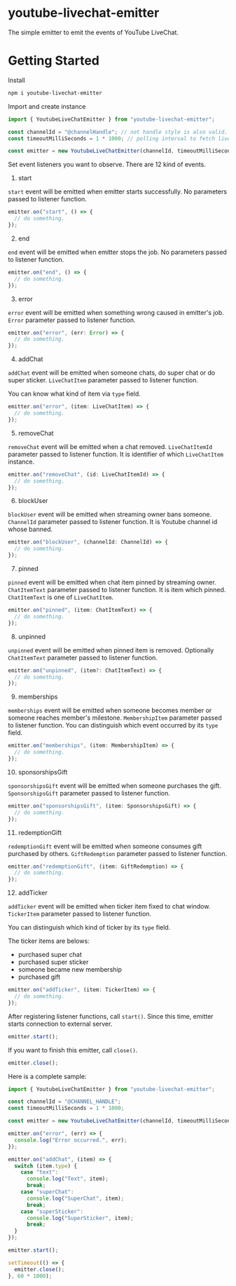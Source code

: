 # youtube-livechat-emitter

The simple emitter to emit the events of YouTube LiveChat.

# Getting Started

Install

```bash
npm i youtube-livechat-emitter
```

Import and create instance

```typescript
import { YoutubeLiveChatEmitter } from "youtube-livechat-emitter";

const channelId = "@channelHandle"; // not handle style is also valid.
const timeoutMilliSeconds = 1 * 1000; // polling interval to fetch live chat data

const emitter = new YoutubeLiveChatEmitter(channelId, timeoutMilliSeconds);
```

Set event listeners you want to observe.
There are 12 kind of events.

1. start

`start` event will be emitted when emitter starts successfully.
No parameters passed to listener function.

```typescript
emitter.on("start", () => {
  // do something.
});
```

2. end

`end` event will be emitted when emitter stops the job.
No parameters passed to listener function.

```typescript
emitter.on("end", () => {
  // do something.
});
```

3. error

`error` event will be emitted when something wrong caused in emitter's job.
`Error` parameter passed to listener function.

```typescript
emitter.on("error", (err: Error) => {
  // do something.
});
```

4. addChat

`addChat` event will be emitted when someone chats, do super chat or do super sticker.
`LiveChatItem` parameter passed to listener function.

You can know what kind of item via `type` field.

```typescript
emitter.on("error", (item: LiveChatItem) => {
  // do something.
});
```

5. removeChat

`removeChat` event will be emitted when a chat removed.
`LiveChatItemId` parameter passed to listener function. It is identifier of which `LiveChatItem` instance.

```typescript
emitter.on("removeChat", (id: LiveChatItemId) => {
  // do something.
});
```

6. blockUser

`blockUser` event will be emitted when streaming owner bans someone.
`ChannelId` parameter passed to listener function. It is Youtube channel id whose banned.

```typescript
emitter.on("blockUser", (channelId: ChannelId) => {
  // do something.
});
```

7. pinned

`pinned` event will be emitted when chat item pinned by streaming owner.
`ChatItemText` parameter passed to listener function. It is item which pinned. `ChatItemText` is one of `LiveChatItem`.

```typescript
emitter.on("pinned", (item: ChatItemText) => {
  // do something.
});
```

8. unpinned

`unpinned` event will be emitted when pinned item is removed.
Optionally `ChatItemText` parameter passed to listener function.

```typescript
emitter.on("unpinned", (item?: ChatItemText) => {
  // do something.
});
```

9. memberships

`memberships` event will be emitted when someone becomes member or someone reaches member's milestone.
`MembershipItem` parameter passed to listener function.
You can distinguish which event occurred by its `type` field.

```typescript
emitter.on("memberships", (item: MembershipItem) => {
  // do something.
});
```

10. sponsorshipsGift

`sponsorshipsGift` event will be emitted when someone purchases the gift.
`SponsorshipsGift` parameter passed to listener function.

```typescript
emitter.on("sponsorshipsGift", (item: SponsorshipsGift) => {
  // do something.
});
```

11. redemptionGift

`redemptionGift` event will be emitted when someone consumes gift purchased by others.
`GiftRedemption` parameter passed to listener function.

```typescript
emitter.on("redemptionGift", (item: GiftRedemption) => {
  // do something.
});
```

12. addTicker

`addTicker` event will be emitted when ticker item fixed to chat window.
`TickerItem` parameter passed to listener function.

You can distinguish which kind of ticker by its `type` field.

The ticker items are belows:

- purchased super chat
- purchased super sticker
- someone became new membership
- purchased gift

```typescript
emitter.on("addTicker", (item: TickerItem) => {
  // do something.
});
```

After registering listener functions, call `start()`.
Since this time, emitter starts connection to external server.

```typescript
emitter.start();
```

If you want to finish this emitter, call `close()`.

```typescript
emitter.close();
```

Here is a complete sample:

```typescript
import { YoutubeLiveChatEmitter } from "youtube-livechat-emitter";

const channelId = "@CHANNEL_HANDLE";
const timeoutMilliSeconds = 1 * 1000;

const emitter = new YoutubeLiveChatEmitter(channelId, timeoutMilliSeconds);

emitter.on("error", (err) => {
  console.log("Error occurred.", err);
});

emitter.on("addChat", (item) => {
  switch (item.type) {
    case "text":
      console.log("Text", item);
      break;
    case "superChat":
      console.log("SuperChat", item);
      break;
    case "superSticker":
      console.log("SuperSticker", item);
      break;
  }
});

emitter.start();

setTimeout(() => {
  emitter.close();
}, 60 * 1000);
```
